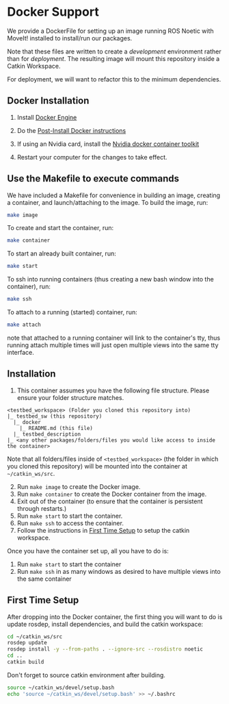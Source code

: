 # Docker Support

We provide a DockerFile for setting up an image running ROS Noetic with MoveIt! installed to install/run our packages.

Note that these files are written to create a *development* environment rather than for *deployment*. The resulting image will mount this repository inside a Catkin Workspace.

For deployment, we will want to refactor this to the minimum dependencies.

## Docker Installation

1. Install [Docker Engine](https://docs.docker.com/engine/install/ubuntu/)
2. Do the [Post-Install Docker instructions](https://docs.docker.com/engine/install/linux-postinstall/)
3. If using an Nvidia card, install the [Nvidia docker container toolkit](https://docs.nvidia.com/datacenter/cloud-native/container-toolkit/install-guide.html#docker)

2. Restart your computer for the changes to take effect.

## Use the Makefile to execute commands

We have included a Makefile for convenience in building an image, creating a container, and launch/attaching to the image.
To build the image, run:
```bash
make image
```

To create and start the container, run:
``` bash
make container
```

To start an already built container, run:
``` bash
make start
```
To ssh into running containers (thus creating a new bash window into the container), run:
``` bash
make ssh
```

To attach to a running (started) container, run:
``` bash
make attach
```
note that attached to a running container will link to the container's tty, thus running attach multiple times will just open multiple views into the same tty interface.

## Installation
1. This container assumes you have the following file structure. Please ensure your folder structure matches.
```
<testbed_workspace> (Folder you cloned this repository into)
|_ testbed_sw (this repository)
  |_ docker
    |_ README.md (this file)
  |_ testbed_description
|_ <any other packages/folders/files you would like access to inside the container>
```
Note that all folders/files inside of `<testbed_workspace>` (the folder in which you cloned this repository) will be mounted into the container at `~/catkin_ws/src`.

2. Run `make image` to create the Docker image.
3. Run `make container` to create the Docker container from the image.
4. Exit out of the container (to ensure that the container is persistent through restarts.)
5. Run `make start` to start the container.
6. Run `make ssh` to access the container.
7. Follow the instructions in [First Time Setup](#First-Time-Setup) to setup the catkin workspace.


Once you have the container set up, all you have to do is:
1. Run `make start` to start the container
2. Run `make ssh` in as many windows as desired to have multiple views into the same container

## First Time Setup

After dropping into the Docker container, the first thing you will want to do is update rosdep, install dependencies, and build the catkin workspace:
``` bash
cd ~/catkin_ws/src
rosdep update
rosdep install -y --from-paths . --ignore-src --rosdistro noetic
cd ..
catkin build
```
Don't forget to source catkin environment after building.
```bash
source ~/catkin_ws/devel/setup.bash
echo 'source ~/catkin_ws/devel/setup.bash' >> ~/.bashrc
```
